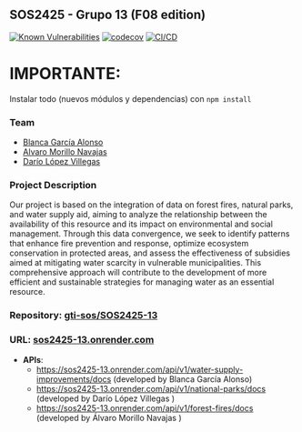 ## SOS2425 - Grupo 13 (F08 edition)
[![Known Vulnerabilities](https://snyk.io/test/github/darlopvil/SOS2425-13-F08/badge.svg)](https://snyk.io/test/github/darlopvil/SOS2425-13-F08)
[![codecov](https://codecov.io/gh/darlopvil/SOS2425-13-F08/graph/badge.svg?token=ZDZ31GGXNU)](https://codecov.io/gh/darlopvil/SOS2425-13-F08)
[![CI/CD](https://github.com/darlopvil/SOS2425-13-F08/actions/workflows/ci-cd.yaml/badge.svg)](https://github.com/darlopvil/SOS2425-13-F08/actions/workflows/ci-cd.yaml)


# IMPORTANTE:
Instalar todo (nuevos módulos y dependencias) con `npm install`

 ### Team
 - [Blanca García Alonso](https://github.com/blancagrclns)
 - [Alvaro Morillo Navajas](https://github.com/alvmornav)
 - [Darío López Villegas](https://github.com/darlopvil)
 
 ### Project Description
 Our project is based on the integration of data on forest fires, natural parks, 
 and water supply aid, aiming to analyze the relationship between the availability of this resource
 and its impact on environmental and social management. Through this data convergence, we seek to identify
 patterns that enhance fire prevention and response, optimize ecosystem conservation in protected areas,
 and assess the effectiveness of subsidies aimed at mitigating water scarcity in vulnerable municipalities.
 This comprehensive approach will contribute to the development of more efficient and sustainable strategies for managing water as an essential resource.
 
 ### Repository: [gti-sos/SOS2425-13](https://github.com/gti-sos/SOS2425-13)
 ### URL: [sos2425-13.onrender.com](https://sos2425-13.onrender.com/)
 
 - **APIs**:  
   - https://sos2425-13.onrender.com/api/v1/water-supply-improvements/docs (developed by Blanca García Alonso)
   - https://sos2425-13.onrender.com/api/v1/national-parks/docs (developed by Darío López Villegas )
   - https://sos2425-13.onrender.com/api/v1/forest-fires/docs (developed by Álvaro Morillo Navajas )
 